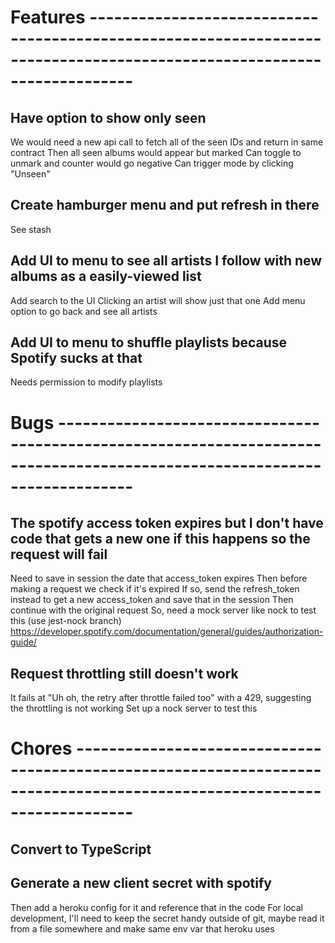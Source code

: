 # Features -----------------------------------------------------------------------------------------------------------------------

## Have option to show only seen
We would need a new api call to fetch all of the seen IDs and return in same contract
Then all seen albums would appear but marked
Can toggle to unmark and counter would go negative
Can trigger mode by clicking "Unseen"

## Create hamburger menu and put refresh in there
See stash

## Add UI to menu to see all artists I follow with new albums as a easily-viewed list
Add search to the UI
Clicking an artist will show just that one
Add menu option to go back and see all artists

## Add UI to menu to shuffle playlists because Spotify sucks at that
Needs permission to modify playlists


# Bugs ---------------------------------------------------------------------------------------------------------------------------

## The spotify access token expires but I don't have code that gets a new one if this happens so the request will fail
Need to save in session the date that access_token expires
    Then before making a request we check if it's expired
    If so, send the refresh_token instead to get a new access_token and save that in the session
    Then continue with the original request
So, need a mock server like nock to test this (use jest-nock branch)
https://developer.spotify.com/documentation/general/guides/authorization-guide/

## Request throttling still doesn't work
It fails at "Uh oh, the retry after throttle failed too" with a 429, suggesting the throttling is not working
Set up a nock server to test this


# Chores -------------------------------------------------------------------------------------------------------------------------

## Convert to TypeScript

## Generate a new client secret with spotify
Then add a heroku config for it and reference that in the code
For local development, I'll need to keep the secret handy outside of git, maybe read it from a file somewhere and make same env var that heroku uses
